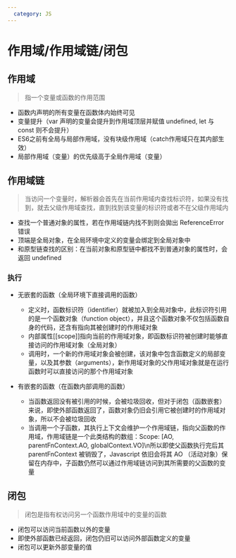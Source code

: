 ```yaml
---
  category: JS
---
```


# 作用域/作用域链/闭包

## 作用域

> 指一个变量或函数的作用范围

- 函数内声明的所有变量在函数体内始终可见
- 变量提升（var 声明的变量会提升到作用域顶层并赋值 undefined, let 与 const 则不会提升）
- ES6之前有全局与局部作用域，没有块级作用域（catch作用域只在其内部生效）
- 局部作用域（变量）的优先级高于全局作用域（变量）

## 作用域链

> 当访问一个变量时，解析器会首先在当前作用域内查找标识符，如果没有找到，就去父级作用域查找，直到找到该变量的标识符或者不在父级作用域内

- 查找一个普通对象的属性，若在作用域链内找不到则会拋出 ReferenceError 错误
- 顶端是全局对象，在全局环境中定义的变量会绑定到全局对象中
- 和原型链查找的区别：在当前对象和原型链中都找不到普通对象的属性时，会返回 undefined

### 执行

- 无嵌套的函数（全局环境下直接调用的函数）
  - 定义时，函数标识符（identifier）就被加入到全局对象中，此标识符引用的是一个函数对象（function object），并且这个函数对象不仅包括函数自身的代码，还含有指向其被创建时的作用域对象
  - 内部属性[[scope]]指向当前的作用域对象，即函数标识符被创建时能够直接访问的作用域对象（全局对象）
  - 调用时，一个新的作用域对象会被创建，该对象中包含函数定义的局部变量，以及其参数（arguments），新作用域对象的父作用域对象就是在运行函数时可以直接访问的那个作用域对象

- 有嵌套的函数（在函数内部调用的函数）
  - 当函数返回没有被引用的时候，会被垃圾回收，但对于闭包（函数嵌套）来说，即使外部函数返回了，函数对象仍旧会引用它被创建时的作用域对象，所以不会被垃圾回收
  - 当调用一个子函数，其执行上下文会维护一个作用域链，指向父函数的作用域，作用域链是一个此类结构的数组：Scope: [AO, parentFnContext.AO, globalContext.VO]\n所以即使父函数执行完后其 parentFnContext 被销毁了，Javascript 依旧会将其 AO （活动对象）保留在内存中，子函数仍然可以通过作用域链访问到其所需要的父函数的变量

## 闭包

> 闭包是指有权访问另一个函数作用域中的变量的函数

- 闭包可以访问当前函数以外的变量
- 即使外部函数已经返回，闭包仍旧可以访问外部函数定义的变量
- 闭包可以更新外部变量的值
